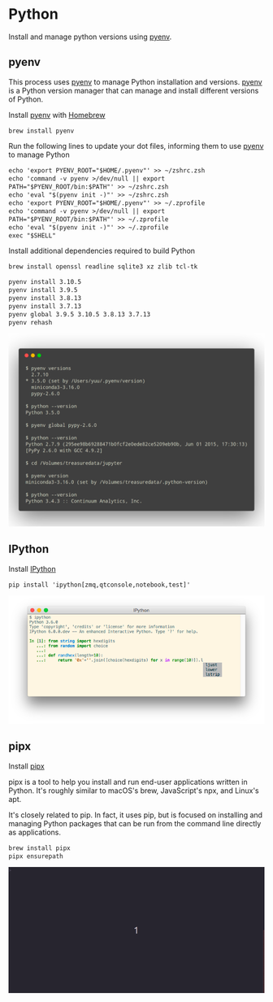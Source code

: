 # Python

Install and manage python versions using [pyenv].

## pyenv

This process uses [pyenv] to manage Python installation and versions. [pyenv] is a Python
version manager that can manage and install different versions of Python.

Install [pyenv] with [Homebrew](Homebrew)

```shell
brew install pyenv
```

Run the following lines to update your dot files, informing them to use [pyenv] to manage Python

```shell
echo 'export PYENV_ROOT="$HOME/.pyenv"' >> ~/zshrc.zsh
echo 'command -v pyenv >/dev/null || export PATH="$PYENV_ROOT/bin:$PATH"' >> ~/zshrc.zsh
echo 'eval "$(pyenv init -)"' >> ~/zshrc.zsh
echo 'export PYENV_ROOT="$HOME/.pyenv"' >> ~/.zprofile
echo 'command -v pyenv >/dev/null || export PATH="$PYENV_ROOT/bin:$PATH"' >> ~/.zprofile
echo 'eval "$(pyenv init -)"' >> ~/.zprofile
exec "$SHELL"
```

Install additional dependencies required to build Python

```shell
brew install openssl readline sqlite3 xz zlib tcl-tk
```

```shell
pyenv install 3.10.5
pyenv install 3.9.5
pyenv install 3.8.13
pyenv install 3.7.13
pyenv global 3.9.5 3.10.5 3.8.13 3.7.13
pyenv rehash
```

![pyenv.png](_static/pyenv.png)

## IPython

Install [IPython]

```shell
pip install 'ipython[zmq,qtconsole,notebook,test]'
```

![ipython.png](_static/ipython.png)

## pipx

Install [pipx]

pipx is a tool to help you install and run end-user applications written in
Python. It's roughly similar to macOS's brew, JavaScript's npx, and
Linux's apt.

It's closely related to pip. In fact, it uses pip, but is focused on installing
and managing Python packages that can be run from the command line directly as
applications.

```shell
brew install pipx
pipx ensurepath
```
![pipx_demo.gif](_static/pipx_demo.gif)

[Python]: https://python.org/
[pipx]: https://github.com/pypa/pipx
[pyenv]: https://github.com/yyuu/pyenv
[IPython]: http://ipython.org/
